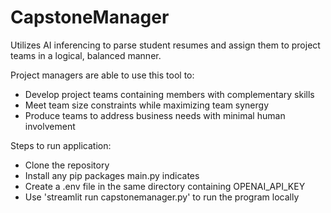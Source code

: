# CapstoneManager
Utilizes AI inferencing to parse student resumes and assign them to project teams in a logical, balanced manner. 


Project managers are able to use this tool to:
 * Develop project teams containing members with complementary skills
 * Meet team size constraints while maximizing team synergy
 * Produce teams to address business needs with minimal human involvement


Steps to run application:
 * Clone the repository
 * Install any pip packages main.py indicates
 * Create a .env file in the same directory containing OPENAI_API_KEY
 * Use 'streamlit run capstonemanager.py' to run the program locally
